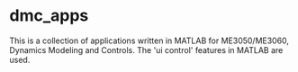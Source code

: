 # dmc_apps
This is a collection of applications written in MATLAB for ME3050/ME3060, Dynamics Modeling and Controls. The 'ui control' features in MATLAB are used.

